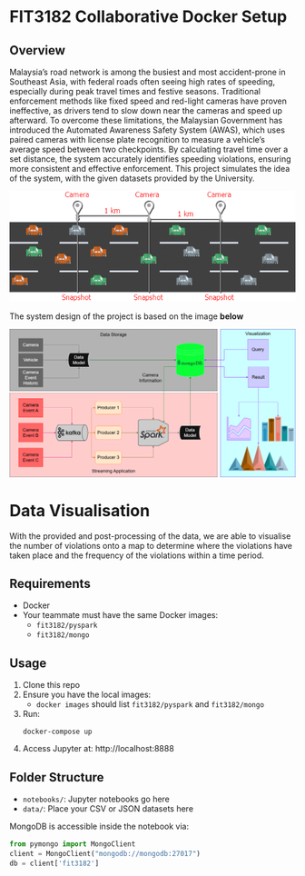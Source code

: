 # FIT3182 Collaborative Docker Setup


## Overview


Malaysia’s road network is among the busiest and most accident-prone in Southeast Asia, with federal roads often seeing high rates of speeding, especially during peak travel times and festive seasons. Traditional enforcement methods like fixed speed and red-light cameras have proven ineffective, as drivers tend to slow down near the cameras and speed up afterward. To overcome these limitations, the Malaysian Government has introduced the Automated Awareness Safety System (AWAS), which uses paired cameras with license plate recognition to measure a vehicle’s average speed between two checkpoints. By calculating travel time over a set distance, the system accurately identifies speeding violations, ensuring more consistent and effective enforcement. This project simulates the idea of the system, with the given datasets provided by the University.


![Figure 1.1](FIT3182_A2_Fig_1%20(1).png)

The system design of the project is based on the image **below**

![Figure 1.2](FIT3182_A2_Fig_2%20(1).png)


# Data Visualisation

With the provided and post-processing of the data, we are able to visualise the number of violations onto a map to determine where the violations have taken place and the frequency of the violations within a time period. 





## Requirements
- Docker
- Your teammate must have the same Docker images:
  - `fit3182/pyspark`
  - `fit3182/mongo`

## Usage
1. Clone this repo
2. Ensure you have the local images:
   - `docker images` should list `fit3182/pyspark` and `fit3182/mongo`
3. Run:
   ```
   docker-compose up
   ```
4. Access Jupyter at: http://localhost:8888

## Folder Structure
- `notebooks/`: Jupyter notebooks go here
- `data/`: Place your CSV or JSON datasets here

MongoDB is accessible inside the notebook via:
```python
from pymongo import MongoClient
client = MongoClient("mongodb://mongodb:27017")
db = client['fit3182']
```
